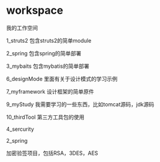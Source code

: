 workspace
=========

我的工作空间

1_struts2
包含struts2的简单module

2_spring
包含spring的简单部署

3_mybaits
包含mybatis的简单部署

6_designMode
里面有关于设计模式的学习示例

7_myframework
设计框架的简单原件

9_myStudy
我需要学习的一些东西，比如tomcat源码，jdk源码

10_thirdTool
第三方工具包的使用

4_sercurity

2_spring

加密验签项目，包括RSA，3DES，AES
